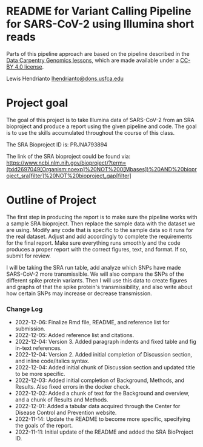 # README for Variant Calling Pipeline for SARS-CoV-2 using Illumina short reads

Parts of this pipeline approach are based on the pipeline described in the [Data Carpentry Genomics lessons](https://datacarpentry.org/genomics-workshop/), which are made available under a [CC-BY 4.0 license](https://creativecommons.org/licenses/by/4.0/).

Lewis Hendrianto
lhendrianto@dons.usfca.edu

# Project goal

The goal of this project is to take Illumina data of SARS-CoV-2 from an SRA bioproject
and produce a report using the given pipeline and code. The goal is to use the skills
accumulated throughout the course of this class.

The SRA Bioproject ID is: PRJNA793894

The link of the SRA bioproject could be found via:
https://www.ncbi.nlm.nih.gov/bioproject/?term=(txid2697049[Organism:noexp]%20NOT%200[Mbases])%20AND%20bioproject_sra[filter]%20NOT%20bioproject_gap[filter]

# Outline of Project

The first step in producing the report is to make sure the pipeline works with a
sample SRA bioproject. Then replace the sample data with the dataset we are using.
Modify any code that is specific to the sample data so it runs for the real dataset.
Adjust and add accordingly to complete the requirements for the final report. Make sure
everything runs smoothly and the code produces a proper report with the correct figures,
text, and format. If so, submit for review.

I will be taking the SRA run table, add analyze which SNPs have made SARS-CoV-2 more
transmissible. We will also compare the SNPs of the different spike protein variants.
Then I will use this data to create figures and graphs of that the spike
protein's transmissibility, and also write about how certain SNPs may increase or decrease 
transmission.

### Change Log

* 2022-12-06: Finalize Rmd file, README, and reference list for submission.
* 2022-12-05: Added reference list and citations.
* 2022-12-04: Version 3. Added paragraph indents and fixed table and fig in-text references.
* 2022-12-04: Version 2. Added initial completion of Discussion section, and inline code/italics syntax.
* 2022-12-04: Added initial chunk of Discussion section and updated title to be more specific.
* 2022-12-03: Added initial completion of Background, Methods, and Results. Also fixed errors in the docker check.
* 2022-12-02: Added a chunk of text for the Background and overview, and a chunk of Results and Methods.
* 2022-12-01: Added a tabular data acquired through the Center for Disease Control and Prevention website.
* 2022-11-14: Update the README to become more specific, specifying the goals of the report.
* 2022-11-11: Initial update of the README and added the SRA BioProject ID.
